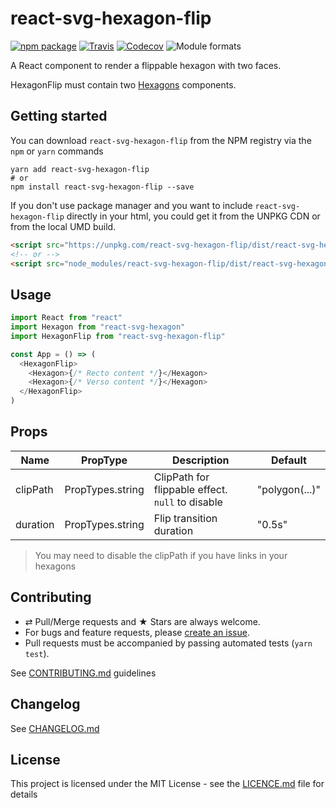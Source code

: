 # react-svg-hexagon-flip

[![npm package][npm-badge]][npm]
[![Travis][build-badge]][build]
[![Codecov][codecov-badge]][codecov]
![Module formats][module-formats]

A React component to render a flippable hexagon with two faces.

HexagonFlip must contain two [Hexagons](../react-svg-hexagon) components.

## Getting started

You can download `react-svg-hexagon-flip` from the NPM registry via the `npm` or `yarn` commands

```shell
yarn add react-svg-hexagon-flip
# or
npm install react-svg-hexagon-flip --save
```

If you don't use package manager and you want to include `react-svg-hexagon-flip` directly in your html, you could get it from the UNPKG CDN or from the local UMD build.

```html
<script src="https://unpkg.com/react-svg-hexagon-flip/dist/react-svg-hexagon-flip.min.js"></script>
<!-- or -->
<script src="node_modules/react-svg-hexagon-flip/dist/react-svg-hexagon-flip.min.js"></script>
```

## Usage

```javascript
import React from "react"
import Hexagon from "react-svg-hexagon"
import HexagonFlip from "react-svg-hexagon-flip"

const App = () => (
  <HexagonFlip>
    <Hexagon>{/* Recto content */}</Hexagon>
    <Hexagon>{/* Verso content */}</Hexagon>
  </HexagonFlip>
)
```

## Props

| Name     | PropType         | Description                                      | Default        |
| -------- | ---------------- | ------------------------------------------------ | -------------- |
| clipPath | PropTypes.string | ClipPath for flippable effect. `null` to disable | "polygon(...)" |
| duration | PropTypes.string | Flip transition duration                         | "0.5s"         |

> You may need to disable the clipPath if you have links in your hexagons

## Contributing

- ⇄ Pull/Merge requests and ★ Stars are always welcome.
- For bugs and feature requests, please [create an issue][github-issue].
- Pull requests must be accompanied by passing automated tests (`yarn test`).

See [CONTRIBUTING.md](../../CONTRIBUTING.md) guidelines

## Changelog

See [CHANGELOG.md](./CHANGELOG.md)

## License

This project is licensed under the MIT License - see the [LICENCE.md](../../LICENCE.md) file for details

[npm-badge]: https://img.shields.io/npm/v/react-svg-hexagon-flip.svg?style=flat-square
[npm]: https://www.npmjs.org/package/react-svg-hexagon-flip
[build-badge]: https://img.shields.io/travis/xuopled/react-svg-hexagon-flip/master.svg?style=flat-square
[build]: https://travis-ci.org/xuopled/react-svg-hexagon-flip
[codecov-badge]: https://img.shields.io/codecov/c/github/xuopled/react-svg-hexagon-flip.svg?style=flat-square
[codecov]: https://codecov.io/gh/xuopled/react-svg-hexagon-flip
[module-formats]: https://img.shields.io/badge/module%20formats-umd%2C%20cjs%2C%20esm-green.svg?style=flat-square
[github-issue]: https://github.com/xuopled/react-svg-hexagon-flip/issues/new
